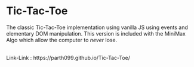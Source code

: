 # Tic-Tac-Toe
The classic Tic-Tac-Toe implementation using vanilla JS using events and elementary DOM manipulation.
This version is included with the MiniMax Algo which allow the computer to *never* lose.

</br>
Link-Link : https://parth099.github.io/Tic-Tac-Toe/
